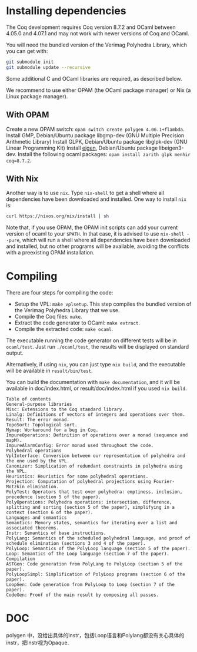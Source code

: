# Installing dependencies

The Coq development requires Coq version 8.7.2 and OCaml between 4.05.0 and 4.07.1 and may not work with newer versions of Coq and OCaml.

You will need the bundled version of the Verimag Polyhedra Library, which you can get with:
```bash
git submodule init
git submodule update --recursive
```

Some additional C and OCaml libraries are required, as described below.

We recommend to use either OPAM (the OCaml package manager) or Nix (a Linux package manager).

## With OPAM 

Create a new OPAM switch: `opam switch create polygen 4.06.1+flambda`.
Install GMP, Debian/Ubuntu package libgmp-dev (GNU Multiple Precision Arithmetic Library)
Install GLPK, Debian/Ubuntu package libglpk-dev (GNU Linear Programming Kit)
Install [eigen](http://eigen.tuxfamily.org/), Debian/Ubuntu package libeigen3-dev.
Install the following ocaml packages: `opam install zarith glpk menhir coq=8.7.2`.

## With Nix

Another way is to use `nix`. Type `nix-shell` to get a shell where all dependencies have been downloaded and installed.
One way to install `nix` is:
```bash
curl https://nixos.org/nix/install | sh
```

Note that, if you use OPAM, the OPAM init scripts can add your current version of ocaml to your `$PATH`. In that case, it is advised to use
`nix-shell --pure`, which will run a shell where all dependencies have been downloaded and installed, but no other programs will be available,
avoiding the conflicts with a preexisting OPAM installation.

# Compiling

There are four steps for compiling the code:
* Setup the VPL: `make vplsetup`.
  This step compiles the bundled version of the Verimag Polyhedra Library that we use.
* Compile the Coq files: `make`.
* Extract the code generator to OCaml: `make extract`.
* Compile the extracted code: `make ocaml`.

The executable running the code generator on different tests will be in `ocaml/test`.  Just run `./ocaml/test`, the results will be displayed on standard output.

Alternatively, if using `nix`, you can just type `nix build`, and the executable will be available in `result/bin/test`.

You can build the documentation with `make documentation`, and it will be available in doc/index.html, or result/doc/index.html if you used `nix build`.

```
Table of contents
General-purpose libraries
Misc: Extensions to the Coq standard library.
Linalg: Definitions of vectors of integers and operations over them.
Result: The error monad.
TopoSort: Topological sort.
Mymap: Workaround for a bug in Coq.
ImpureOperations: Definition of operations over a monad (sequence and mapM).
ImpureAlarmConfig: Error monad used throughout the code.
Polyhedral operations
VplInterface: Conversion between our representation of polyhedra and the one used by the VPL.
Canonizer: Simplication of redundant constraints in polyhedra using the VPL.
Heuristics: Heuristics for some polyhedral operations.
Projection: Computation of polyhedral projections using Fourier-Motzkin elimination.
PolyTest: Operators that test over polyhedra: emptiness, inclusion, precedence (section 5 of the paper).
PolyOperations: Polyhedra operations: intersection, difference, splitting and sorting (section 5 of the paper), simplifying in a context (section 6 of the paper).
Languages and semantics
Semantics: Memory states, semantics for iterating over a list and associated theorems.
Instr: Semantics of base instructions.
PolyLang: Semantics of the scheduled polyhedral language, and proof of schedule elimination (sections 3 and 4 of the paper).
PolyLoop: Semantics of the PolyLoop language (section 5 of the paper).
Loop: Semantics of the Loop language (section 7 of the paper).
Compilation
ASTGen: Code generation from PolyLang to PolyLoop (section 5 of the paper).
PolyLoopSimpl: Simplification of PolyLoop programs (section 6 of the paper).
LoopGen: Code generation from PolyLoop to Loop (section 7 of the paper).
CodeGen: Proof of the main result by composing all passes.
```

# DOC

polygen 中，没给出具体的Instr，包括Loop语言和Polylang都没有关心具体的instr，把Instr视为Opaque.